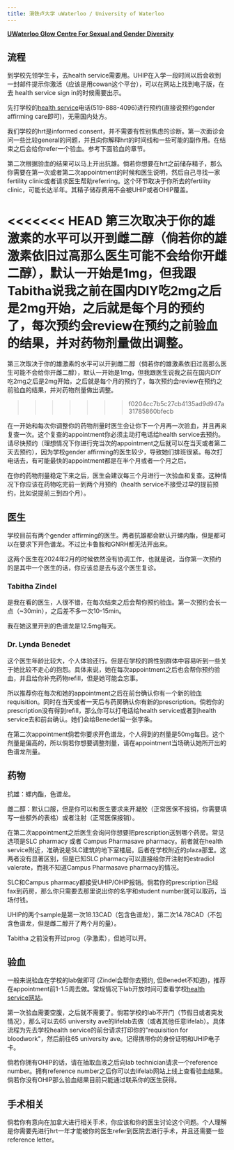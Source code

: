 ```yaml
---
title: 滑铁卢大学 uWaterloo / University of Waterloo
---
```


[**UWaterloo Glow Centre For Sexual and Gender Diversity**](https://linktr.ee/uwglow)

## 流程

到学校先领学生卡，去health service需要用。UHIP在入学一段时间以后会收到一封邮件提示你激活（应该是用cowan这个平台），可以在网站上找到电子版，在去 health service sign in的时候需要出示。

先打学校的[health service](https://uwaterloo.ca/campus-wellness/health-services)电话(519-888-4096)进行预约(直接说预约gender affirming care即可)，无需国内处方。


我们学校的hrt是informed consent，并不需要有性别焦虑的诊断。第一次面诊会问一些比较general的问题，并且向你解释hrt的时间线和一些可能的副作用。在结束之后会给你refer一个验血。参考下面验血的章节。

第二次根据验血的结果可以马上开出抗雄。倘若你想要在hrt之前储存精子，那么你需要在第一次或者第二次appointment的时候和医生说明，然后自己寻找一家fertility clinic或者请求医生帮助referring。这个环节取决于你所去的fertility clinic，可能长达半年。其精子储存费用不会被UHIP或者OHIP覆盖。

<<<<<<< HEAD
第三次取决于你的雄激素的水平可以开到雌二醇（倘若你的雄激素依旧过高那么医生可能不会给你开雌二醇），默认一开始是1mg，但我跟Tabitha说我之前在国内DIY吃2mg之后是2mg开始，之后就是每个月的预约了，每次预约会review在预约之前验血的结果，并对药物剂量做出调整。
=======
第三次取决于你的雄激素的水平可以开到雌二醇（倘若你的雄激素依旧过高那么医生可能不会给你开雌二醇），默认一开始是1mg，但我跟医生说我之前在国内DIY吃2mg之后是2mg开始，之后就是每个月的预约了，每次预约会review在预约之前验血的结果，并对药物剂量做出调整。
>>>>>>> f0204cc7b5c27cb4135ad9d947a31785860bfecb

在一开始和每次你调整你的药物剂量时医生会让你下一个月再一次验血，并且再来复查一次。这个复查的appointment你必须主动打电话给health service去预约。请尽快预约（理想情况下你进行完当次的appointment之后就可以在当天或者第二天去预约），因为学校gender affirming的医生较少，导致她们排班很紧。每次打电话去，有可能最快的appointment都是在半个月或者一个月之后。

在你的药物剂量稳定下来之后，医生会建议每三个月进行一次验血和复查。这种情况下你应该在药物吃完前一到两个月预约（health service不接受过早的提前预约，比如说提前三到四个月）。


## 医生
学校目前有两个gender affirming的医生。两者抗雄都会默认开螺内酯，但是都可以在要求下开色谱龙。不过比卡鲁胺和GNRH都无法开出来。

这两个医生在2024年2月的时候依然没有协调工作，也就是说，当你第一次预约的是其中一个医生的话，你应该总是去与这个医生复诊。

### Tabitha Zindel

是我在看的医生，人很不错，在每次结束之后会帮你预约验血。第一次预约会长一点（~30min），之后差不多一次10-15min。

我在她这里开到的色谱龙是12.5mg每天。

### Dr. Lynda Benedet

这个医生年龄比较大，个人体验还行。但是在学校的跨性别群体中容易听到一些关于她比较不走心的抱怨。具体来说，她在每次appointment之后也会帮你预约验血，并且给你补充药物refill，但是她可能会忘事。

所以推荐你在每次和她的appointment之后在前台确认你有一个新的验血requisition。同时在当天或者一天后与药房确认你有新的prescription。倘若你的prescription没有得到refill，那么你可以打电话给health service或者到health service去和前台确认。她们会给Benedet留一张字条。

在第二次appointment倘若你要求开色谱龙，个人得到的剂量是50mg每日。这个剂量是偏高的，所以倘若你想要调整剂量，请在appointment当场确认她所开出的色谱龙剂量。

## 药物

抗雄：螺内酯，色谱龙。

雌二醇：默认口服，但是你可以和医生要求来开凝胶（正常医保不报销，你需要填写一些额外的表格）或者注射（正常医保报销）。

在第二次appointment之后医生会询问你想要把prescription送到哪个药房。常见选项是SLC pharmacy 或者 Campus Pharmasave pharmacy。前者就在health service附近，准确说是SLC建筑的地下室楼层。后者在学校附近的plaza那里。这两者没有显著区别，但是已知SLC pharmacy可以直接给你开注射的estradiol valerate，而我不知道Campus Pharmasave pharmacy的情况。

SLC和Campus pharmacy都接受UHIP/OHIP报销。倘若你的prescription已经fax到药房，那么你只需要去那里说出你的名字和student number就可以取药，当场付钱。

UHIP的两个sample是第一次18.13CAD（包含色谱龙），第二次14.78CAD（不包含色谱龙，但是雌二醇开了两个月的量）。

Tabitha 之前没有开过prog（孕激素），但她可以开。

## 验血

一般来说验血在学校的lab做即可 (Zindel会帮你去预约, 但Benedet不知道)，推荐在appointment前1-1.5周去做。常规情况下lab开放时间可查看学校[health service网站](https://uwaterloo.ca/campus-wellness/health-services)。

第一次验血需要空腹，之后就不需要了。倘若学校的lab不开门（节假日或者突发情况），那么可以去65 university ave的lifelab去做（或者其他任意lifelab）。具体流程为先去学校health service的前台请求打印你的"requisition for bloodwork"，然后前往65 university ave。记得携带你的身份证明和UHIP电子卡。

倘若你拥有OHIP的话，请在抽取血液之后向lab technician请求一个reference number。拥有reference number之后你可以去lifelab网站上线上查看验血结果。倘若你没有OHIP那么验血结果目前只能通过联系你的医生获得。

## 手术相关

倘若你有意向在加拿大进行相关手术，你应该和你的医生讨论这个问题。个人理解是你需要先进行hrt一年才能被你的医生refer到医院去进行手术，并且还需要一些reference letter。
